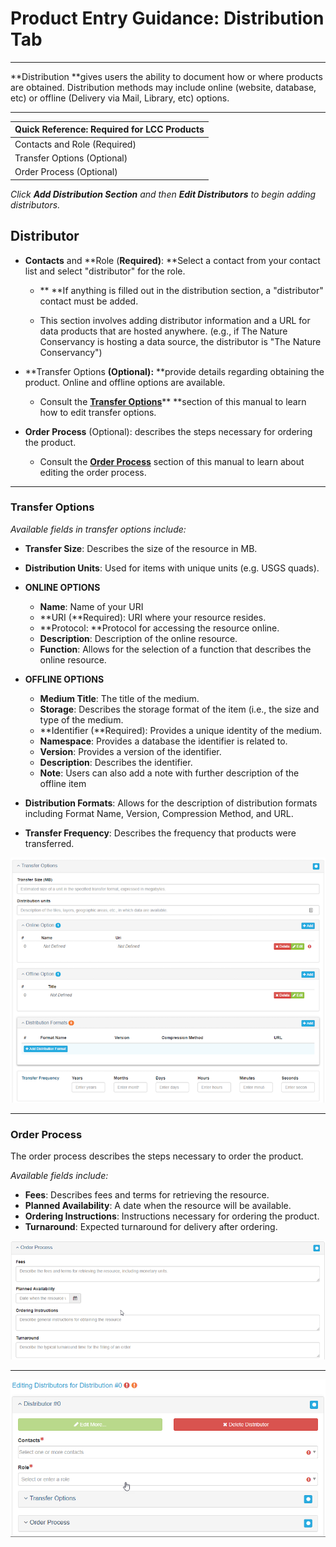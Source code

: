 # Product Entry Guidance: Distribution Tab

---

**Distribution **gives users the ability to document how or where products are obtained. Distribution methods may include online \(website, database, etc\) or offline \(Delivery via Mail, Library, etc\) options.

---

| Quick Reference: Required for LCC Products |
| :--- |
| Contacts and Role \(Required\) |
| Transfer Options \(Optional\) |
| Order Process \(Optional\) |

_Click **Add Distribution Section** and then **Edit Distributors** to begin adding distributors._

## Distributor

* **Contacts** and **Role \(**Required\)**: **Select a contact from your contact list and select "distributor" for the role.

  * ** **If anything is filled out in the distribution section, a "distributor" contact must be added.

  * This section involves adding distributor information and a URL for data products that are hosted anywhere. \(e.g., if The Nature Conservancy is hosting a data source, the distributor is "The Nature Conservancy"\)

* **Transfer Options **\(Optional\):** **provide details regarding obtaining the product. Online and offline options are available.

  * Consult the [**Transfer Options**](/edit-distributors.md)** **section of this manual to learn how to edit transfer options.

* **Order Process** \(Optional\): describes the steps necessary for ordering the product.

  * Consult the [**Order Process**](/order-process.md) section of this manual to learn about editing the order process.

---

### Transfer Options

_Available fields in transfer options include:_

* **Transfer Size**: Describes the size of the resource in MB.

* **Distribution Units**: Used for items with unique units \(e.g. USGS quads\).

* **ONLINE OPTIONS**

  * **Name**: Name of your URI
  * **URI \(**Required\): URI where your resource resides.
  * **Protocol: **Protocol for accessing the resource online.
  * **Description**: Description of the online resource.
  * **Function**: Allows for the selection of a function that describes the online resource.

* **OFFLINE OPTIONS**

  * **Medium Title**: The title of the medium.
  * **Storage**: Describes the storage format of the item \(i.e., the size and type of the medium.
  * **Identifier \(**Required\): Provides a unique identity of the medium.
  * **Namespace**: Provides a database the identifier is related to.
  * **Version**: Provides a version of the identifier.
  * **Description**: Describes the identifier. 
  * **Note**: Users can also add a note with further description of the offline item

* **Distribution Formats**: Allows for the description of distribution formats including Format Name, Version, Compression Method, and URL.

* **Transfer Frequency**: Describes the frequency that products were transferred.

![](/assets/distribution_transfer_options_window.png)

---

### Order Process

The order process describes the steps necessary to order the product.

_Available fields include:_

* **Fees**: Describes fees and terms for retrieving the resource.
* **Planned Availability**: A date when the resource will be available.
* **Ordering Instructions**: Instructions necessary for ordering the product.
* **Turnaround**: Expected turnaround for delivery after ordering. 

![](/assets/order_process.png)

---

![](/assets/editing_distributors_for_distribution_window.png)

